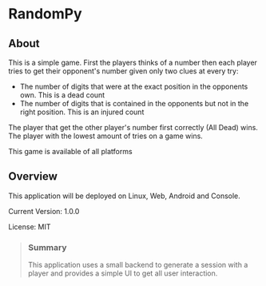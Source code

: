 # RandomPy

## About
This is a simple game. First the players thinks of a number then
each player tries to get their opponent's number given only two 
clues at every try:

* The number of digits that were at the exact position in the opponents own. This is a dead count
* The number of digits that is contained in the opponents but not in the right position. This is an injured count

The player that get the other player's number first correctly (All Dead) wins.
The player with the lowest amount of tries on a game wins.

This game is available of all platforms

## Overview
This application will be deployed on Linux, Web, Android and Console.

Current Version: 1.0.0

License: MIT

> ### Summary
>
> This application uses a small backend to generate a session with a player
> and provides a simple UI to get all user interaction.